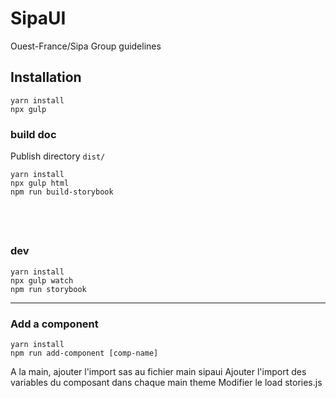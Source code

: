 # SipaUI
Ouest-France/Sipa Group guidelines

## Installation

```
yarn install
npx gulp
```

### build doc

Publish directory `dist/`

```
yarn install
npx gulp html
npm run build-storybook
```

&nbsp;
---

### dev


```
yarn install
npx gulp watch
npm run storybook
```


---

### Add a component


```
yarn install
npm run add-component [comp-name]
```
A la main, ajouter l'import sas au fichier main sipaui
Ajouter l'import des variables du composant dans chaque main theme
Modifier le load stories.js
